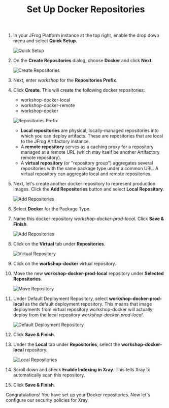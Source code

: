﻿---
title: "Set Up Docker Repositories"
chapter: false
weight: 27
pre: "<b>2.7 </b>"
---
   
1. In your JFrog Platform instance at the top right, enable the drop down menu and select **Quick Setup**.

    ![Quick Setup](/images/quick-setup.png)

2. On the **Create Repositories** dialog, choose **Docker** and click **Next**.

    ![Create Repositories](/images/create-repositories.png)

3. Next, enter _workshop_ for the **Repositories Prefix**. 
   
4. Click **Create**. This will create the following docker repositories:

    - workshop-docker-local
    - workshop-docker-remote
    - workshop-docker

    ![Repositories Prefix](/images/repositories-prefix.png)

    - **Local repositories** are physical, locally-managed repositories into which you can deploy artifacts. These are repositories that are local to the JFrog Artifactory instance.
    - A **remote repository** serves as a caching proxy for a repository managed at a remote URL (which may itself be another Artifactory remote repository). 
    - A **virtual repository** (or "repository group") aggregates several repositories with the same package type under a common URL. A virtual repository can aggregate local and remote repositories.

5. Next, let's create another docker repository to represent production images. Click the **Add Repositories** button and select **Local Repository**.

    ![Add Repositories](/images/add-repositories.png)

6. Select **Docker** for the Package Type.

7. Name this docker repository _workshop-docker-prod-local_. Click **Save & Finish**.

    ![Add Repositories](/images/new-local-repository.png)

8. Click on the **Virtual** tab under **Repositories**.

    ![Virtual Repository](/images/virtual-repository.png)

9. Click on the **workshop-docker** virtual repository.

10. Move the new **workshop-docker-prod-local** repository under **Selected Repositories**.

    ![Move Repository](/images/move-repository.png)

11. Under Default Deployment Repository, select **workshop-docker-prod-local** as the default deployment repository. This means that image deployments from virtual repository workshop-docker will actually deploy from the local repository _workshop-docker-prod-local_.

    ![Default Deployment Repository](/images/default-deployment-repository.png)

12. Click **Save & Finish**.

13. Under the **Local** tab under **Repositories**, select the **workshop-docker-local** repository.

    ![Local Repositories](/images/local-repositories.png)

14. Scroll down and check **Enable Indexing in Xray**. This tells Xray to automatically scan this repository.

15. Click **Save & Finish**.


Congratulations! You have set up your Docker repositories. Now let's configure our security policies for Xray.


